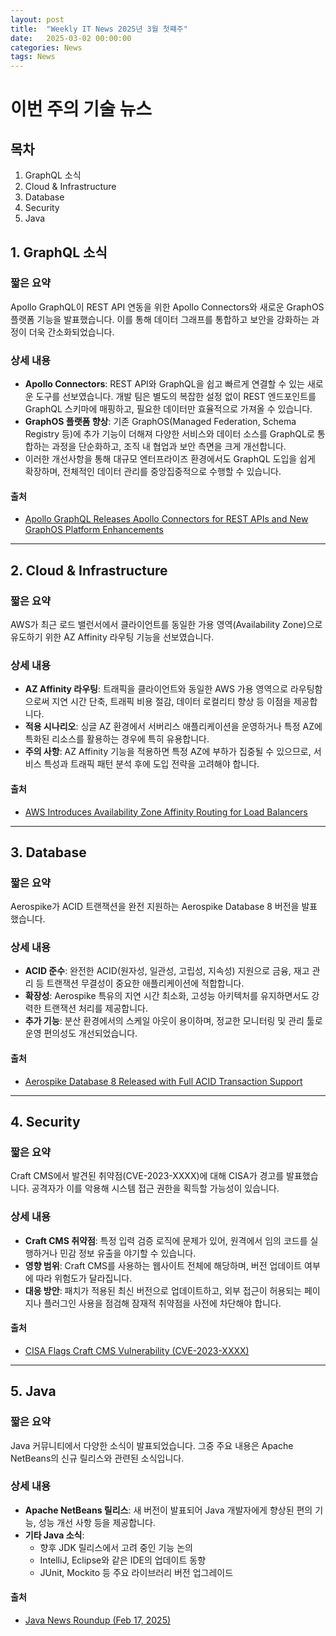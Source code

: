 ```yaml
---
layout: post
title:  "Weekly IT News 2025년 3월 첫쨰주"
date:   2025-03-02 00:00:00
categories: News
tags: News
---
```

# 이번 주의 기술 뉴스

## 목차
1. GraphQL 소식
2. Cloud & Infrastructure
3. Database
4. Security
5. Java

<!--more-->

## 1. GraphQL 소식

### 짧은 요약
Apollo GraphQL이 REST API 연동을 위한 Apollo Connectors와 새로운 GraphOS 플랫폼 기능을 발표했습니다. 이를 통해 데이터 그래프를 통합하고 보안을 강화하는 과정이 더욱 간소화되었습니다.

### 상세 내용
- **Apollo Connectors**: REST API와 GraphQL을 쉽고 빠르게 연결할 수 있는 새로운 도구를 선보였습니다. 개발 팀은 별도의 복잡한 설정 없이 REST 엔드포인트를 GraphQL 스키마에 매핑하고, 필요한 데이터만 효율적으로 가져올 수 있습니다.
- **GraphOS 플랫폼 향상**: 기존 GraphOS(Managed Federation, Schema Registry 등)에 추가 기능이 더해져 다양한 서비스와 데이터 소스를 GraphQL로 통합하는 과정을 단순화하고, 조직 내 협업과 보안 측면을 크게 개선합니다.  
- 이러한 개선사항을 통해 대규모 엔터프라이즈 환경에서도 GraphQL 도입을 쉽게 확장하며, 전체적인 데이터 관리를 중앙집중적으로 수행할 수 있습니다.

#### 출처
- [Apollo GraphQL Releases Apollo Connectors for REST APIs and New GraphOS Platform Enhancements](https://www.devopsdigest.com/apollo-graphql-releases-apollo-connectors-for-rest-apis-and-new-graphos-platform-enhancements)

---

## 2. Cloud & Infrastructure

### 짧은 요약
AWS가 최근 로드 밸런서에서 클라이언트를 동일한 가용 영역(Availability Zone)으로 유도하기 위한 AZ Affinity 라우팅 기능을 선보였습니다.

### 상세 내용
- **AZ Affinity 라우팅**: 트래픽을 클라이언트와 동일한 AWS 가용 영역으로 라우팅함으로써 지연 시간 단축, 트래픽 비용 절감, 데이터 로컬리티 향상 등 이점을 제공합니다.
- **적용 시나리오**: 싱글 AZ 환경에서 서버리스 애플리케이션을 운영하거나 특정 AZ에 특화된 리소스를 활용하는 경우에 특히 유용합니다.
- **주의 사항**: AZ Affinity 기능을 적용하면 특정 AZ에 부하가 집중될 수 있으므로, 서비스 특성과 트래픽 패턴 분석 후에 도입 전략을 고려해야 합니다.

#### 출처
- [AWS Introduces Availability Zone Affinity Routing for Load Balancers](https://www.infoq.com/news/2025/02/valkey-glide-az-affinity-routing/)

---

## 3. Database

### 짧은 요약
Aerospike가 ACID 트랜잭션을 완전 지원하는 Aerospike Database 8 버전을 발표했습니다.

### 상세 내용
- **ACID 준수**: 완전한 ACID(원자성, 일관성, 고립성, 지속성) 지원으로 금융, 재고 관리 등 트랜잭션 무결성이 중요한 애플리케이션에 적합합니다.
- **확장성**: Aerospike 특유의 지연 시간 최소화, 고성능 아키텍처를 유지하면서도 강력한 트랜잭션 처리를 제공합니다.
- **추가 기능**: 분산 환경에서의 스케일 아웃이 용이하며, 정교한 모니터링 및 관리 툴로 운영 편의성도 개선되었습니다.

#### 출처
- [Aerospike Database 8 Released with Full ACID Transaction Support](https://www.infoq.com/news/2025/02/aerospike-database-8-acid/)

<!--ads-->

---

## 4. Security

### 짧은 요약
Craft CMS에서 발견된 취약점(CVE-2023-XXXX)에 대해 CISA가 경고를 발표했습니다. 공격자가 이를 악용해 시스템 접근 권한을 획득할 가능성이 있습니다.

### 상세 내용
- **Craft CMS 취약점**: 특정 입력 검증 로직에 문제가 있어, 원격에서 임의 코드를 실행하거나 민감 정보 유출을 야기할 수 있습니다.
- **영향 범위**: Craft CMS를 사용하는 웹사이트 전체에 해당하며, 버전 업데이트 여부에 따라 위험도가 달라집니다.
- **대응 방안**: 패치가 적용된 최신 버전으로 업데이트하고, 외부 접근이 허용되는 페이지나 플러그인 사용을 점검해 잠재적 취약점을 사전에 차단해야 합니다.

#### 출처
- [CISA Flags Craft CMS Vulnerability (CVE-2023-XXXX)](https://thehackernews.com/2025/02/cisa-flags-craft-cms-vulnerability-cve.html)

---

## 5. Java

### 짧은 요약
Java 커뮤니티에서 다양한 소식이 발표되었습니다. 그중 주요 내용은 Apache NetBeans의 신규 릴리스와 관련된 소식입니다.

### 상세 내용
- **Apache NetBeans 릴리스**: 새 버전이 발표되어 Java 개발자에게 향상된 편의 기능, 성능 개선 사항 등을 제공합니다.
- **기타 Java 소식**:
  - 향후 JDK 릴리스에서 고려 중인 기능 논의
  - IntelliJ, Eclipse와 같은 IDE의 업데이트 동향
  - JUnit, Mockito 등 주요 라이브러리 버전 업그레이드

#### 출처
- [Java News Roundup (Feb 17, 2025)](https://www.infoq.com/news/2025/02/java-news-roundup-feb17-2025/)
